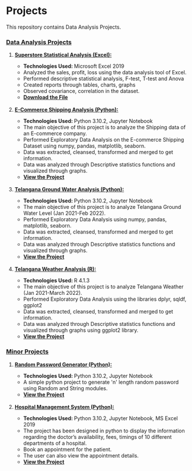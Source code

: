 
#  Projects 
This repository contains Data Analysis Projects.
 

### <a href="https://github.com/xavierina12/Data-Analytics/tree/main/Projects/1.%20Data%20Analysis%20Projects"> Data Analysis Projects  </a>
<ol>
<li> <a href="https://github.com/xavierina12/Data-Analytics/tree/main/Projects/1.%20Data%20Analysis%20Projects/1.%20Superstore%20Statistical%20Analysis%20(Excel)"><b>Superstore Statistical Analysis (Excel):</b></a></li>
<ul>
 <li><b>  Technologies Used: </b> Microsoft Excel 2019 </li>
 <li>Analyzed the sales, profit, loss using the data analysis tool of Excel.</li> 
     <li>Performed descriptive statistical analysis, F-test, T-test and Anova</li>
     <li> Created reports through tables, charts, graphs </li>
     <li>Observed covariance, correlation in the dataset.</li>
     <li><a href="https://github.com/xavierina12/Data-Analytics/tree/main/Projects/1.%20Data%20Analysis%20Projects/1.%20Superstore%20Statistical%20Analysis%20(Excel)"> <b>Download the File</b></a></li>
</ul> 
</br>

<li><a href="https://github.com/xavierina12/Data-Analytics/tree/main/Projects/1.%20Data%20Analysis%20Projects/2.%20E-Commerce%20Shipping%20Analysis%20(Python)"><b> E-Commerce Shipping Analysis (Python):</b></a> </li>
<ul>
    <li><b> Technologies Used: </b> Python 3.10.2, Jupyter Notebook </li>
    <li>The main objective of this project is to analyze the Shipping data of an E-commerce company. </li> 
    <li> Performed Exploratory Data Analysis on the E-commerce Shipping Dataset using numpy, pandas, matplotlib, seaborn. </li>
    <li>Data was extracted, cleansed, transformed and merged to get information. </li>
    <li>Data was analyzed through Descriptive statistics functions and visualized through graphs.</li>
    <li><a href="https://github.com/xavierina12/Data-Analytics/tree/main/Projects/1.%20Data%20Analysis%20Projects/2.%20E-Commerce%20Shipping%20Analysis%20(Python)"><b>View the Project</b></a></li>
</ul>
</br>
  
<li><a href="https://github.com/xavierina12/Data-Analytics/tree/main/Projects/1.%20Data%20Analysis%20Projects/3.%20Telangana%20Groundwater%20Analysis%20(Python)"><b>Telangana Ground Water Analysis (Python): </b> </a> </li>
<ul>
     <li><b>  Technologies Used: </b> Python 3.10.2, Jupyter Notebook</li>
     <li>The main objective of this project is to analyze Telangana Ground Water Level (Jan 2021-Feb 2022). </li>
     <li>Performed Exploratory Data Analysis using numpy, pandas, matplotlib, seaborn. </li>
     <li>Data was extracted, cleansed, transformed and merged to get information.</li> 
     <li>Data was analyzed through Descriptive statistics functions and visualized through graphs.</li>
     <li><a href="https://github.com/xavierina12/Data-Analytics/tree/main/Projects/1.%20Data%20Analysis%20Projects/3.%20Telangana%20Groundwater%20Analysis%20(Python)"><b>View the Project</b></a></li>
</ul>
</br>

<li><a href="https://github.com/xavierina12/Data-Analytics/tree/main/Projects/1.%20Data%20Analysis%20Projects/4.%20Telangana%20Weather%20Analysis%20(R)"><b>Telangana Weather Analysis (R):</b></a></li>
<ul>
     <li><b>  Technologies Used: </b>R 4.1.3</li>
     <li>The main objective of this project is to analyze Telangana Weather (Jan 2021-March 2022). </li>
     <li>Performed Exploratory Data Analysis using the libraries dplyr, sqldf, ggplot2</li>
     <li>Data was extracted, cleansed, transformed and merged to get information. </li>
     <li>Data was analyzed through Descriptive statistics functions and visualized through graphs using ggplot2 library.</li>
     <li><a href="https://github.com/xavierina12/Data-Analytics/tree/main/Projects/1.%20Data%20Analysis%20Projects/4.%20Telangana%20Weather%20Analysis%20(R)"><b>View the Project</b></a></li>
</ul>
</ol>


### <a href="https://github.com/xavierina12/Data-Analytics/tree/main/Projects/Minor%20Projects"> Minor Projects  </a>
<ol>
<li> <b> <a href="https://github.com/xavierina12/Data-Analytics/tree/main/Projects/Minor%20Projects/1.%20Random%20Password%20Generator%20(Python)"> Random Password Generator (Python):</b></a></li>
<ul>
    <li><b>  Technologies Used: </b> Python 3.10.2, Jupyter Notebook</li>
    <li>A simple python project to generate 'n' length random password using Random and String modules. </li>
    <li><a href="https://github.com/xavierina12/Data-Analytics/tree/main/Projects/Minor%20Projects/1.%20Random%20Password%20Generator%20(Python)"><b>View the Project</b></a></li>
</ul>
</br>

 <li> <b> <a href="https://github.com/xavierina12/Data-Analytics/tree/main/Projects/Minor%20Projects/2.%20Hospital%20Management%20System%20(Python)"> Hospital Management System (Python):</b></a></li> 
<ul>     
     <li><b>  Technologies Used: </b> Python 3.10.2, Jupyter Notebook, MS Excel 2019</li> 
     <li>The project has been designed in python to display the information regarding the doctor’s availability, fees, timings of 10 different departments of a hospital.</li> 
     <li>Book an appointment for the patient.</li> 
     <li>The user can also view the appointment details.</li>  
     <li><a href="https://github.com/xavierina12/Data-Analytics/tree/main/Projects/Minor%20Projects/2.%20Hospital%20Management%20System%20(Python)"><b>View the Project</b></a></li>
</ul>
</ol>
